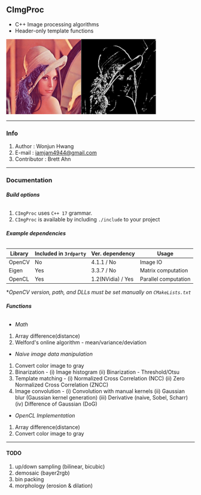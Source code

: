 ## CImgProc
* C++ Image processing algorithms
* Header-only template functions

<img src="/resources/lena example.jpg" width="400px" height="200px" title="px(픽셀) 크기 설정" alt="RubberDuck"></img><br/>

---

### Info
1. Author : Wonjun Hwang
1. E-mail : iamjam4944@gmail.com
1. Contributor : Brett Ahn

---

### Documentation

###### __Build options__
1. `CImgProc` uses `C++ 17` grammar.
1. `CImgProc` is available by including `./include` to your project

###### __Example dependencies__

Library | Included in `3rdparty`    | Ver. dependency   | Usage                 |
--------|---------------------------|-------------------|-----------------------|
OpenCV  | No                        | 4.1.1 / No        | Image IO              |
Eigen   | Yes                       | 3.3.7 / No        | Matrix computation    |
OpenCL  | Yes                       | 1.2(NVidia) / Yes | Parallel computation  |

*<em>OpenCV version, path, and DLLs must be set manually on `CMakeLists.txt`</em>

###### __Functions__

* <em>Math</em>
1. Array difference(distance)
1. Welford's online algorithm - 
mean/variance/deviation

* <em>Naive image data manipulation</em>
1. Convert color image to gray
3. Binarization - 
(i) Image histogram 
(ii) Binarization - Threshold/Otsu
4. Template matching - 
(i) Normalized Cross Correlation (NCC) 
(ii) Zero Normalized Cross Correlation (ZNCC)
6. Image convolution -
(i) Convolution with manual kernels 
(ii) Gaussian blur (Gaussian kernel generation) 
(iii) Derivative (naive, Sobel, Scharr) 
(iv) Difference of Gaussian (DoG) 

* <em>OpenCL Implementation</em>
1. Array difference(distance)
1. Convert color image to gray

---

#### __TODO__
1. up/down sampling (bilinear, bicubic)
1. demosaic (bayer2rgb)
1. bin packing
1. morphology (erosion & dilation)